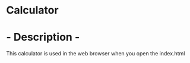 # Calculator

# - Description - 

This calculator is used in the web browser when you open the index.html
